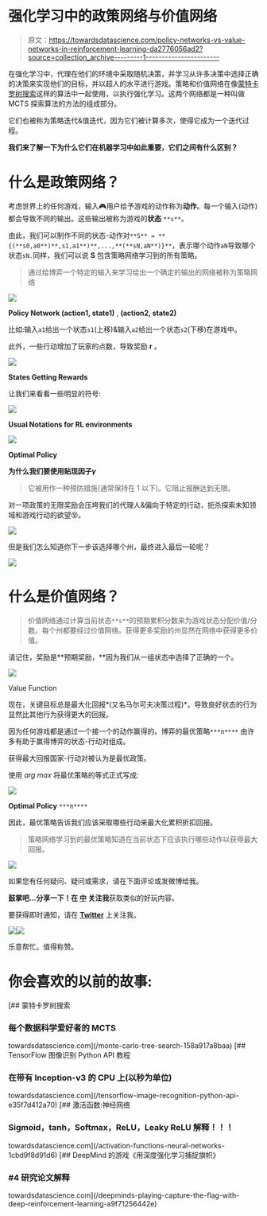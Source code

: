 # 强化学习中的政策网络与价值网络

> 原文：<https://towardsdatascience.com/policy-networks-vs-value-networks-in-reinforcement-learning-da2776056ad2?source=collection_archive---------1----------------------->

在强化学习中，代理在他们的环境中采取随机决策，并学习从许多决策中选择正确的决策来实现他们的目标，并以超人的水平进行游戏。策略和价值网络在像[蒙特卡罗树搜索](/monte-carlo-tree-search-158a9)这样的算法中一起使用，以执行强化学习。这两个网络都是一种叫做 MCTS 探索算法的方法的组成部分。

它们也被称为策略迭代&值迭代，因为它们被计算多次，使得它成为一个迭代过程。

**我们来了解一下为什么它们在机器学习中如此重要，它们之间有什么区别？**

# 什么是政策网络？

考虑世界上的任何游戏，输入🎮用户给予游戏的动作称为**动作**。每一个输入(动作)都会导致不同的输出。这些输出被称为游戏的**状态** `**s**`。

由此，我们可以制作不同的状态-动作对`**S** = **{(**s0,a0**)**,s1,a1**)**,...,**(**sN,aN**)}**`，表示哪个动作`aN`导致哪个状态`sN.`同样，我们可以说 **S** 包含策略网络学习到的所有策略。

> 通过给博弈一个特定的输入来学习给出一个确定的输出的网络被称为策略网络

![](img/d1319b4e568c6ebd74393c4eee028475.png)

**Policy Network (**action1️, state1**)** , **(**action2, state2**)**

比如:输入`a1`给出一个状态`s1`(上移)&输入`a2`给出一个状态`s2`(下移)在游戏中。

此外，一些行动增加了玩家的点数，导致奖励 **r** 。

![](img/6f77392f769df273a439f89090a16409.png)

**States Getting Rewards**

让我们来看看一些明显的符号:

![](img/c1ce4df54be252fc4a7371ccf5a00f28.png)

**Usual Notations for RL environments**

![](img/f52a3f5984d4aeb4e0b9bc0f5df666be.png)

**Optimal Policy**

**为什么我们要使用贴现因子*γ***

> 它被用作一种预防措施(通常保持在 1 以下)。它阻止报酬达到无限。

对一项政策的无限奖励会压垮我们的代理人&偏向于特定的行动，扼杀探索未知领域和游戏行动的欲望😵。

![](img/e64355a24aec3734742bd117d305b88b.png)

但是我们怎么知道你下一步该选择哪个州，最终进入最后一轮呢？

![](img/5e29d1575ceefa6dd9a378b1849ca8ff.png)

# 什么是价值网络？

> 价值网络通过计算当前状态`**s**`的预期累积分数来为游戏状态分配价值/分数。每个州都要经过价值网络。获得更多奖励的州显然在网络中获得更多价值。

请记住，奖励是**预期奖励，**因为我们从一组状态中选择了正确的一个。

![](img/e63ea5e59cacb9f54e64951d7b39c195.png)

Value Function

现在，关键目标总是最大化回报*(又名马尔可夫决策过程)*。导致良好状态的行为显然比其他行为获得更大的回报。

因为任何游戏都是通过一个接一个的动作赢得的。博弈的最优策略`***π****` 由许多有助于赢得博弈的状态-行动对组成。

获得最大回报国家-行动对被认为是最优政策。

使用 *arg max* 将最优策略的等式正式写成:

![](img/f52a3f5984d4aeb4e0b9bc0f5df666be.png)

**Optimal Policy** `***π****`

因此，最优策略告诉我们应该采取哪些行动来最大化累积折扣回报。

> 策略网络学习到的最优策略知道在当前状态下应该执行哪些动作以获得最大回报。

![](img/aae3739105858c727e6ff76c7a3243fa.png)

如果您有任何疑问、疑问或需求，请在下面评论或发微博给我。

**鼓掌吧…分享一下！在 [**中**](https://medium.com/@sagarsharma4244) 关注我**获取类似的好玩内容。

要获得即时通知，请在 [**Twitter**](https://twitter.com/SagarSharma4244) 上关注我。

[![](img/ce2f13e1aad357cb162c5550d2fd4868.png)](https://twitter.com/SagarSharma4244)[![](img/ca235e42e4e86914843b9fd55288374d.png)](https://medium.com/@sagarsharma4244)

乐意帮忙。值得称赞。

# 你会喜欢的以前的故事:

[](/monte-carlo-tree-search-158a917a8baa) [## 蒙特卡罗树搜索

### 每个数据科学爱好者的 MCTS

towardsdatascience.com](/monte-carlo-tree-search-158a917a8baa) [](/tensorflow-image-recognition-python-api-e35f7d412a70) [## TensorFlow 图像识别 Python API 教程

### 在带有 Inception-v3 的 CPU 上(以秒为单位)

towardsdatascience.com](/tensorflow-image-recognition-python-api-e35f7d412a70) [](/activation-functions-neural-networks-1cbd9f8d91d6) [## 激活函数:神经网络

### Sigmoid，tanh，Softmax，ReLU，Leaky ReLU 解释！！！

towardsdatascience.com](/activation-functions-neural-networks-1cbd9f8d91d6) [](/deepminds-playing-capture-the-flag-with-deep-reinforcement-learning-a9f71256442e) [## DeepMind 的游戏《用深度强化学习捕捉旗帜》

### #4 研究论文解释

towardsdatascience.com](/deepminds-playing-capture-the-flag-with-deep-reinforcement-learning-a9f71256442e)